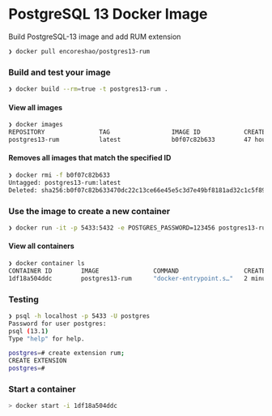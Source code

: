 # PostgreSQL 13 Docker Image

Build PostgreSQL-13 image and add RUM extension

```bash
❯ docker pull encoreshao/postgres13-rum
```

### Build and test your image

```bash
❯ docker build --rm=true -t postgres13-rum .
```

#### View all images

```bash
❯ docker images
REPOSITORY               TAG                 IMAGE ID            CREATED             SIZE
postgres13-rum           latest              b0f07c82b633        47 hours ago        370MB
```

#### Removes all images that match the specified ID 
```bash
❯ docker rmi -f b0f07c82b633
Untagged: postgres13-rum:latest
Deleted: sha256:b0f07c82b633470dc22c13ce66e45e5c3d7e49bf8181ad32c1c5f89c8ec04d84
```

### Use the image to create a new container

```bash
❯ docker run -it -p 5433:5432 -e POSTGRES_PASSWORD=123456 postgres13-rum
```

#### View all containers

```bash
❯ docker container ls
CONTAINER ID        IMAGE               COMMAND                  CREATED             STATUS              PORTS                    NAMES
1df18a504ddc        postgres13-rum      "docker-entrypoint.s…"   2 minutes ago       Up 2 minutes        0.0.0.0:5433->5432/tcp   gracious_grothendieck
```

### Testing

```bash
❯ psql -h localhost -p 5433 -U postgres
Password for user postgres:
psql (13.1)
Type "help" for help.

postgres=# create extension rum;
CREATE EXTENSION
postgres=#
```

### Start a container

```bash
> docker start -i 1df18a504ddc
```